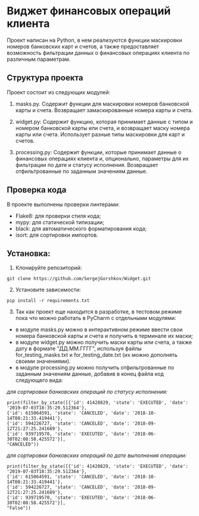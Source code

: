 # Виджет финансовых операций клиента

Проект написан на Python, в нем реализуются функции маскировки номеров банковских карт и счетов, а также предоставляет 
возможность фильтрации данных о финансовых операциях клиента по различным параметрам.

## Структура проекта

Проект состоит из следующих модулей:

1. masks.py. 
   Содержит функции для маскировки номеров банковской карты и счета. 
   Возвращает замаскированные номера карты и счета.
   
2. widget.py:
   Содержит функцию, которая принимает данные с типом и номером банковской карты или счета, 
   и возвращает маску номера карты или счета. Использует разные типы маскировки для карт и счетов.

3. processing.py:
   Содержит функции, которые принимает данные о финансовых операциях клиента и, опционально, параметры для их 
   фильтрации по дате и статусу исполнения.
   Возвращает отфильтрованные по заданным значениям данные.
  
## Проверка кода

В проекте выполнены проверки линтерами:
- Flake8: для проверки стиля кода;
- mypy: для статической типизации;
- black: для автоматического форматирования кода;
- isort: для сортировки импортов.

## Установка:

1. Клонируйте репозиторий:
```
git clone https://github.com/SergejGorshkov/Widget.git
```
2. Установите зависимости:
```
pip install -r requirements.txt
```
3. Так как проект еще находится в разработке, в тестовом режиме пока что можно работать в PyCharm с отдельными модулями:
- в модуле masks.py можно в интерактивном режиме ввести свои номера банковской карты и счета и получить в терминале 
  их маски;
- в модуле widget.py можно получить маски карты или счета, а также дату в формате "ДД.ММ.ГГГГ", используя 
  файлы for_testing_masks.txt и for_testing_date.txt (их можно дополнять своими значениями).
- в модуле processing.py можно получить отфильтрованные по заданным значениям данные, добавив в конец файла 
  код следующего вида:

*для сортировки банковских операций по статусу исполнения:*
```
print(filter_by_state([{'id': 41428829, 'state': 'EXECUTED', 'date': '2019-07-03T18:35:29.512364'}, 
{'id': 615064591, 'state': 'CANCELED', 'date': '2018-10-14T08:21:33.419441'}, 
{'id': 594226727, 'state': 'CANCELED', 'date': '2018-09-12T21:27:25.241689'}, 
{'id': 939719570, 'state': 'EXECUTED', 'date': '2018-06-30T02:08:58.425572'}],
"CANCELED"))
```
*для сортировки банковских операций по дате выполнения операции:*
```
print(filter_by_state([{'id': 41428829, 'state': 'EXECUTED', 'date': '2019-07-03T18:35:29.512364'}, 
{'id': 615064591, 'state': 'CANCELED', 'date': '2018-10-14T08:21:33.419441'}, 
{'id': 594226727, 'state': 'CANCELED', 'date': '2018-09-12T21:27:25.241689'}, 
{'id': 939719570, 'state': 'EXECUTED', 'date': '2018-06-30T02:08:58.425572'}],
"False"))
```
  